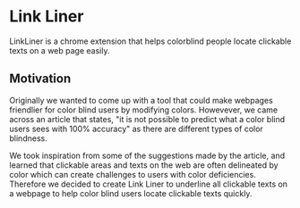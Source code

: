 # Link Liner

LinkLiner is a chrome extension that helps colorblind people locate clickable texts on a
web page easily. 

## Motivation
Originally we wanted to come up with a tool that could make webpages friendlier for color blind users by modifying colors. Howevever, we came across an article that states, "it is not possible to predict what a color blind users sees with 100% accuracy" as there are different types of color blindness.

We took inspiration from some of the suggestions made by the article, and learned that clickable areas and texts on the web are often delineated by color which can create challenges to users with color deficiencies. Therefore we decided to create Link Liner to underline all clickable texts on a webpage to help color blind users locate clickable texts quickly.
